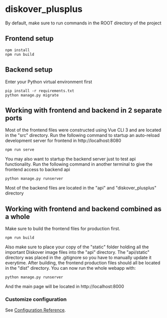 # diskover_plusplus
By default, make sure to run commands in the ROOT directory of the project

## Frontend setup
```
npm install
npm run build
```

## Backend setup
Enter your Python virtual environment first
```
pip install -r requirements.txt
python manage.py migrate
```

## Working with frontend and backend in 2 separate ports
Most of the frontend files were constructed using Vue CLI 3 and are located in the "src" directory.
Run the following command to startup an auto-reload development server for frontend in http://localhost:8080
```
npm run serve
```
You may also want to startup the backend server just to test api functionality.
Run the following command in another terminal to give the frontend access to backend api
```
python manage.py runserver
```
Most of the backend files are located in the "api" and "diskover_plusplus" directory


## Working with frontend and backend combined as a whole
Make sure to build the frontend files for production first.
```
npm run build
```
Also make sure to place your copy of the "static" folder holding all the important Diskover image files into the "api" directory.
The "api/static" directory was placed in the .gitignore so you have to manually update it everytime.
After building, the frontend production files should all be located in the "dist" directory. You can now run the whole webapp with:
```
python manage.py runserver
```
And the main page will be located in http://localhost:8000

### Customize configuration
See [Configuration Reference](https://cli.vuejs.org/config/).
